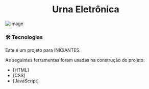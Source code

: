 <h1 align="center">Urna Eletrônica</h1>

![image](https://user-images.githubusercontent.com/70142962/145642052-11c20779-7552-4f04-9be7-71fcfd1f6cae.png)

### 🛠 Tecnologias

Este é um projeto para INICIANTES. 

As seguintes ferramentas foram usadas na construção do projeto:

- [HTML]
- [CSS]
- [JavaScript]
